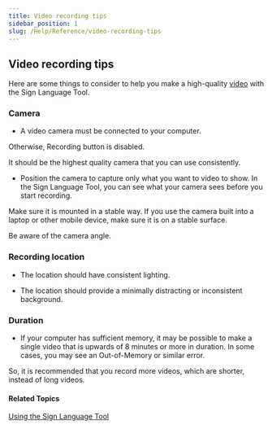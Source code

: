 ```yaml
---
title: Video recording tips
sidebar_position: 1
slug: /Help/Reference/video-recording-tips
---
```


## Video recording tips

Here are some things to consider to help you make a high-quality [video](../../../Concepts/Video.md) with the Sign Language Tool.

### Camera

-   A video camera must be connected to your computer.
    

Otherwise, Recording button is disabled.

It should be the highest quality camera that you can use consistently.

-   Position the camera to capture only what you want to video to show. In the Sign Language Tool, you can see what your camera sees before you start recording.
    

Make sure it is mounted in a stable way. If you use the camera built into a laptop or other mobile device, make sure it is on a stable surface.

Be aware of the camera angle.

### Recording location

-   The location should have consistent lighting.
    
-   The location should provide a minimally distracting or inconsistent background.
    

### Duration

-   If your computer has sufficient memory, it may be possible to make a single video that is upwards of 8 minutes or more in duration. In some cases, you may see an Out-of-Memory or similar error.
    

So, it is recommended that you record more videos, which are shorter, instead of long videos.

#### Related Topics

[Using the Sign Language Tool](Using_the_Sign_Languager_Tool.md)